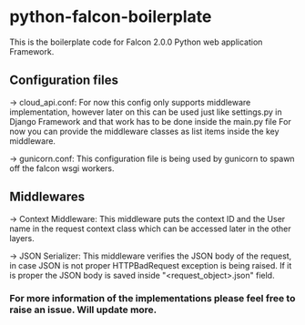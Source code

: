 # python-falcon-boilerplate
This is the boilerplate code for Falcon 2.0.0 Python web application Framework.

## Configuration files
 -> cloud_api.conf: For now this config only supports middleware implementation, however later on this can be used just like settings.py in Django Framework and that work has to be done inside the main.py file
 For now you can provide the middleware classes as list items inside the key middleware.

 -> gunicorn.conf: This configuration file is being used by gunicorn to spawn off the falcon wsgi workers.

## Middlewares
 -> Context Middleware: This middleware puts the context ID and the User name in the request context class which can be accessed later in the other layers.

 -> JSON Serializer: This middleware verifies the JSON body of the request, in case JSON is not proper HTTPBadRequest exception is being raised. If it is proper the JSON body is saved inside "<request_object>.json" field.

### For more information of the implementations please feel free to raise an issue. Will update more.

